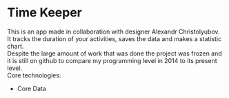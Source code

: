 Time Keeper
==========

This is an app made in collaboration with designer Alexandr Christolyubov. It tracks the duration of your activities, saves the data and makes a statistic chart.   
Despite the large amount of work that was done the project was frozen and it is still on github to compare my programming level in 2014 to its present level.   
Core technologies:   
- Core Data
